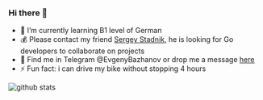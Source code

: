 ### Hi there 👋

- 🌱 I’m currently learning B1 level of German
- 💰 Please contact my friend [Sergey Stadnik](https://www.linkedin.com/in/sergeistadnik/), he is looking for Go developers to collaborate on projects
- 💬 Find me in Telegram @EvgenyBazhanov or drop me a message [here](https://bit.ly/3043HuX)
- ⚡ Fun fact: i can drive my bike without stopping 4 hours

![github stats](https://github-readme-stats.vercel.app/api?username=ebazhanov)
